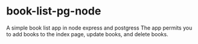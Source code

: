 # book-list-pg-node
A simple book list app in node express and postgress
The app permits you to add books to the index page, update books, and delete books.

